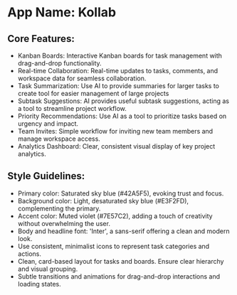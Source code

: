 # **App Name**: Kollab

## Core Features:

- Kanban Boards: Interactive Kanban boards for task management with drag-and-drop functionality.
- Real-time Collaboration: Real-time updates to tasks, comments, and workspace data for seamless collaboration.
- Task Summarization: Use AI to provide summaries for larger tasks to create tool for easier management of large projects
- Subtask Suggestions: AI provides useful subtask suggestions, acting as a tool to streamline project workflow.
- Priority Recommendations: Use AI as a tool to prioritize tasks based on urgency and impact.
- Team Invites: Simple workflow for inviting new team members and manage workspace access.
- Analytics Dashboard: Clear, consistent visual display of key project analytics.

## Style Guidelines:

- Primary color: Saturated sky blue (#42A5F5), evoking trust and focus.
- Background color: Light, desaturated sky blue (#E3F2FD), complementing the primary.
- Accent color: Muted violet (#7E57C2), adding a touch of creativity without overwhelming the user.
- Body and headline font: 'Inter', a sans-serif offering a clean and modern look.
- Use consistent, minimalist icons to represent task categories and actions.
- Clean, card-based layout for tasks and boards. Ensure clear hierarchy and visual grouping.
- Subtle transitions and animations for drag-and-drop interactions and loading states.